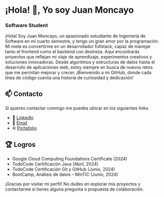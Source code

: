 # ¡Hola! 👋, Yo soy Juan Moncayo
### Software Student

¡Hola! Soy Juan Moncayo, un apasionado estudiante de Ingeniería de Software en mi cuarto semestre, y tengo un gran amor por la programación. Mi meta es convertirme en un desarrollador fullstack, capaz de manejar tanto el frontend como el backend con destreza. Aquí encontrarás proyectos que reflejan mi viaje de aprendizaje, experimentos creativos y soluciones innovadoras. Desde algoritmos y estructuras de datos hasta el desarrollo de aplicaciones web, estoy siempre en busca de nuevos retos que me permitan mejorar y crecer. ¡Bienvenido a mi GitHub, donde cada línea de código cuenta una historia de curiosidad y dedicación!

## 📫 Contacto

Si quieres contactar conmigo me puedes ubicar en los siguientes links:

- 📰 [LinkedIn](https://www.linkedin.com/in/juan-moncayo-19a2a7306/ "LinkedIn")
- 📨 [Email](mailto:juan.moncayo627@gmail.com "juan.moncayo627@gmail.com")
- 🌐 [Portafolio](juan-moncayo.vercel.app "Mi Portafolio")

## 🏆 Logros
- Google Cloud Computing Foundations Certificate (2024)
- TodoCode Certificación Java (Abril, 2024)
- TodoCode Certificación Git y GitHub (Junio, 2024)
- BootCamp, Análisis de datos – MinTIC (Junio, 2024)

¡Gracias por visitar mi perfil! No dudes en explorar mis proyectos y contactarme si tienes alguna pregunta o propuesta de colaboración.

